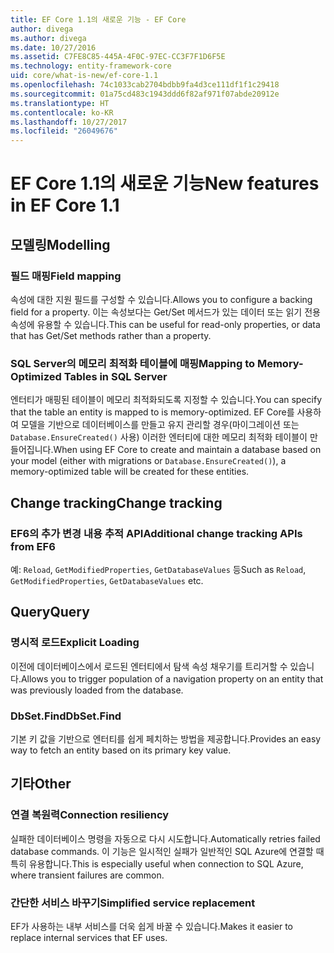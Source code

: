 ```yaml
---
title: EF Core 1.1의 새로운 기능 - EF Core
author: divega
ms.author: divega
ms.date: 10/27/2016
ms.assetid: C7FE8C85-445A-4F0C-97EC-CC3F7F1D6F5E
ms.technology: entity-framework-core
uid: core/what-is-new/ef-core-1.1
ms.openlocfilehash: 74c1033cab2704bdbb9fa4d3ce111df1f1c29418
ms.sourcegitcommit: 01a75cd483c1943ddd6f82af971f07abde20912e
ms.translationtype: HT
ms.contentlocale: ko-KR
ms.lasthandoff: 10/27/2017
ms.locfileid: "26049676"
---
```

# <a name="new-features-in-ef-core-11"></a><span data-ttu-id="51cc2-102">EF Core 1.1의 새로운 기능</span><span class="sxs-lookup"><span data-stu-id="51cc2-102">New features in EF Core 1.1</span></span>

## <a name="modelling"></a><span data-ttu-id="51cc2-103">모델링</span><span class="sxs-lookup"><span data-stu-id="51cc2-103">Modelling</span></span>
### <a name="field-mapping"></a><span data-ttu-id="51cc2-104">필드 매핑</span><span class="sxs-lookup"><span data-stu-id="51cc2-104">Field mapping</span></span>
<span data-ttu-id="51cc2-105">속성에 대한 지원 필드를 구성할 수 있습니다.</span><span class="sxs-lookup"><span data-stu-id="51cc2-105">Allows you to configure a backing field for a property.</span></span> <span data-ttu-id="51cc2-106">이는 속성보다는 Get/Set 메서드가 있는 데이터 또는 읽기 전용 속성에 유용할 수 있습니다.</span><span class="sxs-lookup"><span data-stu-id="51cc2-106">This can be useful for read-only properties, or data that has Get/Set methods rather than a property.</span></span>
### <a name="mapping-to-memory-optimized-tables-in-sql-server"></a><span data-ttu-id="51cc2-107">SQL Server의 메모리 최적화 테이블에 매핑</span><span class="sxs-lookup"><span data-stu-id="51cc2-107">Mapping to Memory-Optimized Tables in SQL Server</span></span>
<span data-ttu-id="51cc2-108">엔터티가 매핑된 테이블이 메모리 최적화되도록 지정할 수 있습니다.</span><span class="sxs-lookup"><span data-stu-id="51cc2-108">You can specify that the table an entity is mapped to is memory-optimized.</span></span> <span data-ttu-id="51cc2-109">EF Core를 사용하여 모델을 기반으로 데이터베이스를 만들고 유지 관리할 경우(마이그레이션 또는 `Database.EnsureCreated()` 사용) 이러한 엔터티에 대한 메모리 최적화 테이블이 만들어집니다.</span><span class="sxs-lookup"><span data-stu-id="51cc2-109">When using EF Core to create and maintain a database based on your model (either with migrations or `Database.EnsureCreated()`), a memory-optimized table will be created for these entities.</span></span>

## <a name="change-tracking"></a><span data-ttu-id="51cc2-110">Change tracking</span><span class="sxs-lookup"><span data-stu-id="51cc2-110">Change tracking</span></span>
### <a name="additional-change-tracking-apis-from-ef6"></a><span data-ttu-id="51cc2-111">EF6의 추가 변경 내용 추적 API</span><span class="sxs-lookup"><span data-stu-id="51cc2-111">Additional change tracking APIs from EF6</span></span>
<span data-ttu-id="51cc2-112">예: `Reload`, `GetModifiedProperties`, `GetDatabaseValues` 등</span><span class="sxs-lookup"><span data-stu-id="51cc2-112">Such as `Reload`, `GetModifiedProperties`, `GetDatabaseValues` etc.</span></span>

## <a name="query"></a><span data-ttu-id="51cc2-113">Query</span><span class="sxs-lookup"><span data-stu-id="51cc2-113">Query</span></span>
### <a name="explicit-loading"></a><span data-ttu-id="51cc2-114">명시적 로드</span><span class="sxs-lookup"><span data-stu-id="51cc2-114">Explicit Loading</span></span>
<span data-ttu-id="51cc2-115">이전에 데이터베이스에서 로드된 엔터티에서 탐색 속성 채우기를 트리거할 수 있습니다.</span><span class="sxs-lookup"><span data-stu-id="51cc2-115">Allows you to trigger population of a navigation property on an entity that was previously loaded from the database.</span></span>
### <a name="dbsetfind"></a><span data-ttu-id="51cc2-116">DbSet.Find</span><span class="sxs-lookup"><span data-stu-id="51cc2-116">DbSet.Find</span></span>
<span data-ttu-id="51cc2-117">기본 키 값을 기반으로 엔터티를 쉽게 페치하는 방법을 제공합니다.</span><span class="sxs-lookup"><span data-stu-id="51cc2-117">Provides an easy way to fetch an entity based on its primary key value.</span></span>

## <a name="other"></a><span data-ttu-id="51cc2-118">기타</span><span class="sxs-lookup"><span data-stu-id="51cc2-118">Other</span></span>
### <a name="connection-resiliency"></a><span data-ttu-id="51cc2-119">연결 복원력</span><span class="sxs-lookup"><span data-stu-id="51cc2-119">Connection resiliency</span></span>
<span data-ttu-id="51cc2-120">실패한 데이터베이스 명령을 자동으로 다시 시도합니다.</span><span class="sxs-lookup"><span data-stu-id="51cc2-120">Automatically retries failed database commands.</span></span> <span data-ttu-id="51cc2-121">이 기능은 일시적인 실패가 일반적인 SQL Azure에 연결할 때 특히 유용합니다.</span><span class="sxs-lookup"><span data-stu-id="51cc2-121">This is especially useful when connection to SQL Azure, where transient failures are common.</span></span>
### <a name="simplified-service-replacement"></a><span data-ttu-id="51cc2-122">간단한 서비스 바꾸기</span><span class="sxs-lookup"><span data-stu-id="51cc2-122">Simplified service replacement</span></span>
<span data-ttu-id="51cc2-123">EF가 사용하는 내부 서비스를 더욱 쉽게 바꿀 수 있습니다.</span><span class="sxs-lookup"><span data-stu-id="51cc2-123">Makes it easier to replace internal services that EF uses.</span></span>
